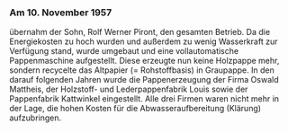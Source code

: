 ### Am 10. November 1957 
übernahm der Sohn, Rolf Werner Piront, den gesamten Betrieb. Da die Energiekosten zu hoch wurden und außerdem zu wenig Wasserkraft zur Verfügung stand, wurde umgebaut und eine vollautomatische Pappenmaschine aufgestellt. Diese erzeugte nun keine Holzpappe mehr, sondern recycelte das Altpapier (= Rohstoffbasis) in Graupappe. In den darauf folgenden Jahren wurde die Pappenerzeugung der Firma Oswald Mattheis, der Holzstoff- und Lederpappenfabrik Louis sowie der Pappenfabrik Kattwinkel eingestellt. Alle drei Firmen waren nicht mehr in der Lage, die hohen Kosten für die Abwasseraufbereitung (Klärung) aufzubringen.